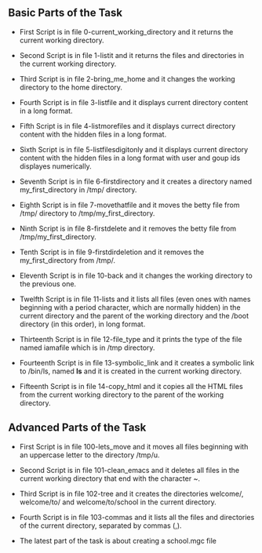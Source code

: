## Basic Parts of the Task
- First Script is in file 0-current_working_directory and it returns the current working directory.

- Second Script is in file 1-listit and it returns the files and directories in the current working directory.

- Third Script is in file 2-bring_me_home and it changes the working directory to the home directory.

- Fourth Script is in file 3-listfile and it displays current directory content in a long format.

- Fifth Script is in file 4-listmorefiles and it displays currect directory content with the hidden files in a long format.

- Sixth Script is in file 5-listfilesdigitonly and it displays current directory content with the hidden files in a long format with user and goup ids displayes numerically.

- Seventh Script is in file 6-firstdirectory and it creates a directory named my_first_directory in /tmp/ directory.

- Eighth Script is in file 7-movethatfile and it moves the betty file from /tmp/ directory to /tmp/my_first_directory.

- Ninth Script is in file 8-firstdelete and it removes the betty file from /tmp/my_first_directory.

- Tenth Script is in file 9-firstdirdeletion and it removes the my_first_directory from /tmp/.

- Eleventh Script is in file 10-back and it changes the working directory to the previous one.

- Twelfth Script is in file 11-lists and it lists all files (even ones with names beginning with a period character, which are normally hidden) in the current directory and the parent of the working directory and the /boot directory (in this order), in long format.

- Thirteenth Script is in file 12-file_type and it prints the type of the file named iamafile which is in /tmp directory.

- Fourteenth Script is in file 13-symbolic_link and it creates a symbolic link to /bin/ls, named __ls__ and it is created in the current working directory.

- Fifteenth Script is in file 14-copy_html and it copies all the HTML files from the current working directory to the parent of the working directory.

## Advanced Parts of the Task
- First Script is in file 100-lets_move and it moves all files beginning with an uppercase letter to the directory /tmp/u.

- Second Script is in file 101-clean_emacs and it deletes all files in the current working directory that end with the character ~.

- Third Script is in file 102-tree and it creates the directories welcome/, welcome/to/ and welcome/to/school in the current directory.

- Fourth Script is in file 103-commas and it lists all the files and directories of the current directory, separated by commas (,).

- The latest part of the task is about creating a school.mgc file
